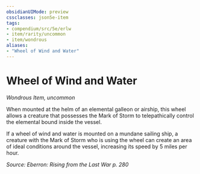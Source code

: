 ```yaml
---
obsidianUIMode: preview
cssclasses: json5e-item
tags:
- compendium/src/5e/erlw
- item/rarity/uncommon
- item/wondrous
aliases: 
- "Wheel of Wind and Water"
---
```

# Wheel of Wind and Water
*Wondrous Item, uncommon*  


When mounted at the helm of an elemental galleon or airship, this wheel allows a creature that possesses the Mark of Storm to telepathically control the elemental bound inside the vessel.

If a wheel of wind and water is mounted on a mundane sailing ship, a creature with the Mark of Storm who is using the wheel can create an area of ideal conditions around the vessel, increasing its speed by 5 miles per hour.

*Source: Eberron: Rising from the Last War p. 280*